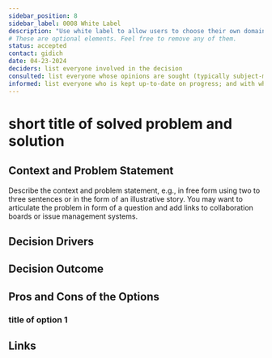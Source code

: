 ```yaml
---
sidebar_position: 8
sidebar_label: 0008 White Label
description: "Use white label to allow users to choose their own domain for their community."
# These are optional elements. Feel free to remove any of them.
status: accepted
contact: gidich
date: 04-23-2024
deciders: list everyone involved in the decision
consulted: list everyone whose opinions are sought (typically subject-matter experts); and with whom there is a two-way communication
informed: list everyone who is kept up-to-date on progress; and with whom there is a one-way communication
---
```


# short title of solved problem and solution

## Context and Problem Statement

Describe the context and problem statement, e.g., in free form using two to three sentences or in the form of an illustrative story.
You may want to articulate the problem in form of a question and add links to collaboration boards or issue management systems.

## Decision Drivers

## Decision Outcome

## Pros and Cons of the Options

### title of option 1

## Links
